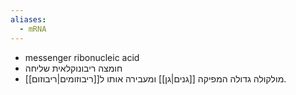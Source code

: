 ```yaml
---
aliases:
  - mRNA
---
```

- messenger ribonucleic acid
- חומצה ריבונוקלאית שליחה
- מולקולה גדולה המפיקה [[גנים|גן]] ומעבירה אותו ל[[ריבוזומים|ריבוזום]].